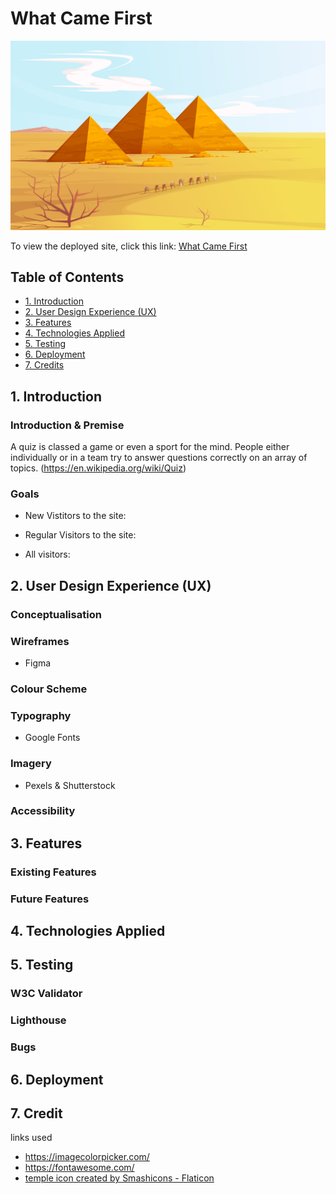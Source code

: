 # What Came First

![What Came First website, displayed on a variety of devices](assets/images/pyramid.jpg)

To view the deployed site, click this link: [What Came First](WEBSITE-LINK)

## Table of Contents

* [1. Introduction](#Introduction)
* [2. User Design Experience (UX)](#User-Design-Experience)
* [3. Features](#Features)
* [4. Technologies Applied](#Technologies-applied)
* [5. Testing](#Testing)
* [6. Deployment](#Deployment)
* [7. Credits](#Credits)

## 1. Introduction

### Introduction & Premise 

A quiz is classed a game or even a sport for the mind. People either individually or in a team try to answer questions correctly on an array of topics. (https://en.wikipedia.org/wiki/Quiz)

### Goals 

- New Vistitors to the site: 

- Regular Visitors to the site: 

- All visitors:

## 2. User Design Experience (UX)

### Conceptualisation

### Wireframes

- Figma

### Colour Scheme

### Typography

- Google Fonts

### Imagery

- Pexels & Shutterstock

### Accessibility

## 3. Features

### Existing Features

### Future Features

## 4. Technologies Applied

## 5. Testing

### W3C Validator

### Lighthouse

### Bugs

## 6. Deployment

## 7. Credit
links used
- https://imagecolorpicker.com/
- https://fontawesome.com/
- <a href="https://www.flaticon.com/free-icons/greek" title="greek icons">temple icon created by Smashicons - Flaticon</a>